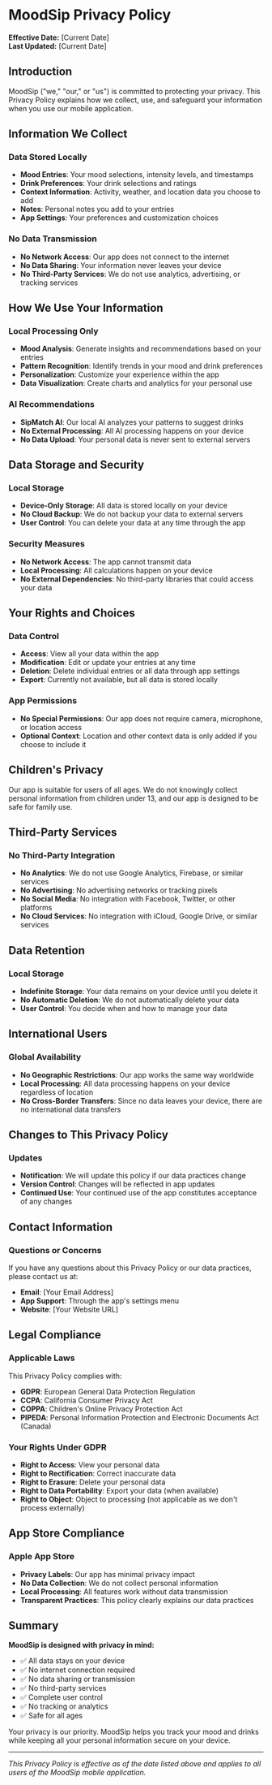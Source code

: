 # MoodSip Privacy Policy

**Effective Date:** [Current Date]  
**Last Updated:** [Current Date]

## Introduction

MoodSip ("we," "our," or "us") is committed to protecting your privacy. This Privacy Policy explains how we collect, use, and safeguard your information when you use our mobile application.

## Information We Collect

### Data Stored Locally
- **Mood Entries**: Your mood selections, intensity levels, and timestamps
- **Drink Preferences**: Your drink selections and ratings
- **Context Information**: Activity, weather, and location data you choose to add
- **Notes**: Personal notes you add to your entries
- **App Settings**: Your preferences and customization choices

### No Data Transmission
- **No Network Access**: Our app does not connect to the internet
- **No Data Sharing**: Your information never leaves your device
- **No Third-Party Services**: We do not use analytics, advertising, or tracking services

## How We Use Your Information

### Local Processing Only
- **Mood Analysis**: Generate insights and recommendations based on your entries
- **Pattern Recognition**: Identify trends in your mood and drink preferences
- **Personalization**: Customize your experience within the app
- **Data Visualization**: Create charts and analytics for your personal use

### AI Recommendations
- **SipMatch AI**: Our local AI analyzes your patterns to suggest drinks
- **No External Processing**: All AI processing happens on your device
- **No Data Upload**: Your personal data is never sent to external servers

## Data Storage and Security

### Local Storage
- **Device-Only Storage**: All data is stored locally on your device
- **No Cloud Backup**: We do not backup your data to external servers
- **User Control**: You can delete your data at any time through the app

### Security Measures
- **No Network Access**: The app cannot transmit data
- **Local Processing**: All calculations happen on your device
- **No External Dependencies**: No third-party libraries that could access your data

## Your Rights and Choices

### Data Control
- **Access**: View all your data within the app
- **Modification**: Edit or update your entries at any time
- **Deletion**: Delete individual entries or all data through app settings
- **Export**: Currently not available, but all data is stored locally

### App Permissions
- **No Special Permissions**: Our app does not require camera, microphone, or location access
- **Optional Context**: Location and other context data is only added if you choose to include it

## Children's Privacy

Our app is suitable for users of all ages. We do not knowingly collect personal information from children under 13, and our app is designed to be safe for family use.

## Third-Party Services

### No Third-Party Integration
- **No Analytics**: We do not use Google Analytics, Firebase, or similar services
- **No Advertising**: No advertising networks or tracking pixels
- **No Social Media**: No integration with Facebook, Twitter, or other platforms
- **No Cloud Services**: No integration with iCloud, Google Drive, or similar services

## Data Retention

### Local Storage
- **Indefinite Storage**: Your data remains on your device until you delete it
- **No Automatic Deletion**: We do not automatically delete your data
- **User Control**: You decide when and how to manage your data

## International Users

### Global Availability
- **No Geographic Restrictions**: Our app works the same way worldwide
- **Local Processing**: All data processing happens on your device regardless of location
- **No Cross-Border Transfers**: Since no data leaves your device, there are no international data transfers

## Changes to This Privacy Policy

### Updates
- **Notification**: We will update this policy if our data practices change
- **Version Control**: Changes will be reflected in app updates
- **Continued Use**: Your continued use of the app constitutes acceptance of any changes

## Contact Information

### Questions or Concerns
If you have any questions about this Privacy Policy or our data practices, please contact us at:

- **Email**: [Your Email Address]
- **App Support**: Through the app's settings menu
- **Website**: [Your Website URL]

## Legal Compliance

### Applicable Laws
This Privacy Policy complies with:
- **GDPR**: European General Data Protection Regulation
- **CCPA**: California Consumer Privacy Act
- **COPPA**: Children's Online Privacy Protection Act
- **PIPEDA**: Personal Information Protection and Electronic Documents Act (Canada)

### Your Rights Under GDPR
- **Right to Access**: View your personal data
- **Right to Rectification**: Correct inaccurate data
- **Right to Erasure**: Delete your personal data
- **Right to Data Portability**: Export your data (when available)
- **Right to Object**: Object to processing (not applicable as we don't process externally)

## App Store Compliance

### Apple App Store
- **Privacy Labels**: Our app has minimal privacy impact
- **No Data Collection**: We do not collect personal information
- **Local Processing**: All features work without data transmission
- **Transparent Practices**: This policy clearly explains our data practices

## Summary

**MoodSip is designed with privacy in mind:**
- ✅ All data stays on your device
- ✅ No internet connection required
- ✅ No data sharing or transmission
- ✅ No third-party services
- ✅ Complete user control
- ✅ No tracking or analytics
- ✅ Safe for all ages

Your privacy is our priority. MoodSip helps you track your mood and drinks while keeping all your personal information secure on your device.

---

*This Privacy Policy is effective as of the date listed above and applies to all users of the MoodSip mobile application.*
